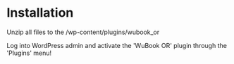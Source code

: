 # Installation

Unzip all files to the /wp-content/plugins/wubook_or

Log into WordPress admin and activate the 'WuBook OR' plugin through the 'Plugins' menu!
